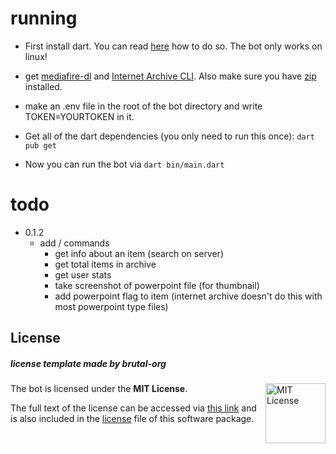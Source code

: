 # running

- First install dart. You can read [here](https://dart.dev/get-dart) how to do so. The bot only works on linux!

- get [mediafire-dl](https://github.com/Juvenal-Yescas/mediafire-dl) and [Internet Archive CLI](https://archive.org/developers/internetarchive/installation.html#binaries). Also make sure you have [zip](https://sourceforge.net/projects/infozip/) installed.

- make an .env file in the root of the bot directory and write TOKEN=YOURTOKEN in it.

- Get all of the dart dependencies (you only need to run this once): `dart pub get`

- Now you can run the bot via `dart bin/main.dart`

# todo

- 0.1.2
	- add / commands
		- get info about an item (search on server)
		- get total items in archive 
		- get user stats
		- take screenshot of powerpoint file (for thumbnail)
		- add powerpoint flag to item (internet archive doesn't do this with most powerpoint type files)

## License
##### **license template made by brutal-org**

<a href="https://opensource.org/licenses/MIT">
  <img align="right" height="96" alt="MIT License" src="https://user-images.githubusercontent.com/58103738/214117133-1491b255-9ae9-4fc2-8134-714e23b813f3.png" />
</a>

The bot is licensed under the **MIT License**.

The full text of the license can be accessed via [this link](https://opensource.org/licenses/MIT) and is also included in the [license](LICENSE) file of this software package.